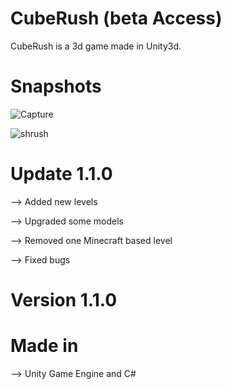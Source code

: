 # CubeRush (beta Access)
CubeRush is a 3d game made in Unity3d. 

# Snapshots

![Capture](https://user-images.githubusercontent.com/68228966/123729724-15b71e00-d8b3-11eb-87db-2ecf5b047ad1.JPG)

![shrush](https://user-images.githubusercontent.com/68228966/123729822-33848300-d8b3-11eb-9626-831741cafcc9.JPG)


# Update 1.1.0
--> Added new levels

--> Upgraded some models

--> Removed one Minecraft based level

--> Fixed bugs

# Version 1.1.0

# Made in 
--> Unity Game Engine and C#


